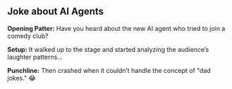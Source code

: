 ## Joke about AI Agents

**Opening Patter:** Have you heard about the new AI agent who tried to join a comedy club?

**Setup:** It walked up to the stage and started analyzing the audience’s laughter patterns...

**Punchline:** Then crashed when it couldn’t handle the concept of "dad jokes." 😂